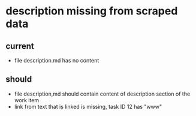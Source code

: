 # description missing from scraped data

## current
* file description.md has no content

## should
* file description,md should contain content of description section of the work item
* link from text that is linked is missing, task ID 12 has "www"
